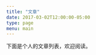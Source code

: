 ```yaml
---
title: "文章"
date: 2017-03-02T12:00:00-05:00
type: page
menu: main
---
```

<!-- Articles are paginated with only three posts here for example. You can set the number of entries to show on this page with the "pagination" setting in the config file. -->
下面是个人的文章列表，欢迎阅读。
